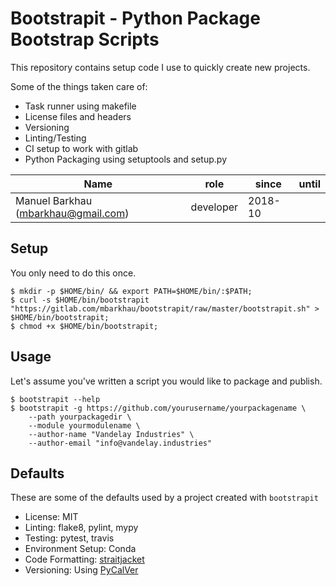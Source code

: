 # Bootstrapit - Python Package Bootstrap Scripts

This repository contains setup code I use to quickly create
new projects.

Some of the things taken care of:

 - Task runner using makefile
 - License files and headers
 - Versioning
 - Linting/Testing
 - CI setup to work with gitlab
 - Python Packaging using setuptools and setup.py


|                 Name                |    role   |  since  | until |
|-------------------------------------|-----------|---------|-------|
| Manuel Barkhau (mbarkhau@gmail.com) | developer | 2018-10 |       |


## Setup

You only need to do this once.

```
$ mkdir -p $HOME/bin/ && export PATH=$HOME/bin/:$PATH;
$ curl -s $HOME/bin/bootstrapit "https://gitlab.com/mbarkhau/bootstrapit/raw/master/bootstrapit.sh" > $HOME/bin/bootstrapit;
$ chmod +x $HOME/bin/bootstrapit;
```


## Usage

Let's assume you've written a script you would like to package
and publish.

```
$ bootstrapit --help
$ bootstrapit -g https://github.com/yourusername/yourpackagename \
    --path yourpackagedir \
    --module yourmodulename \
    --author-name "Vandelay Industries" \
    --author-email "info@vandelay.industries"
```


## Defaults

These are some of the defaults used by a project created with
`bootstrapit`

 - License: MIT
 - Linting: flake8, pylint, mypy
 - Testing: pytest, travis
 - Environment Setup: Conda
 - Code Formatting: [straitjacket](https://pypi.org/project/straitjacket/)
 - Versioning: Using [PyCalVer](https://pypi.org/project/pycalver/)

